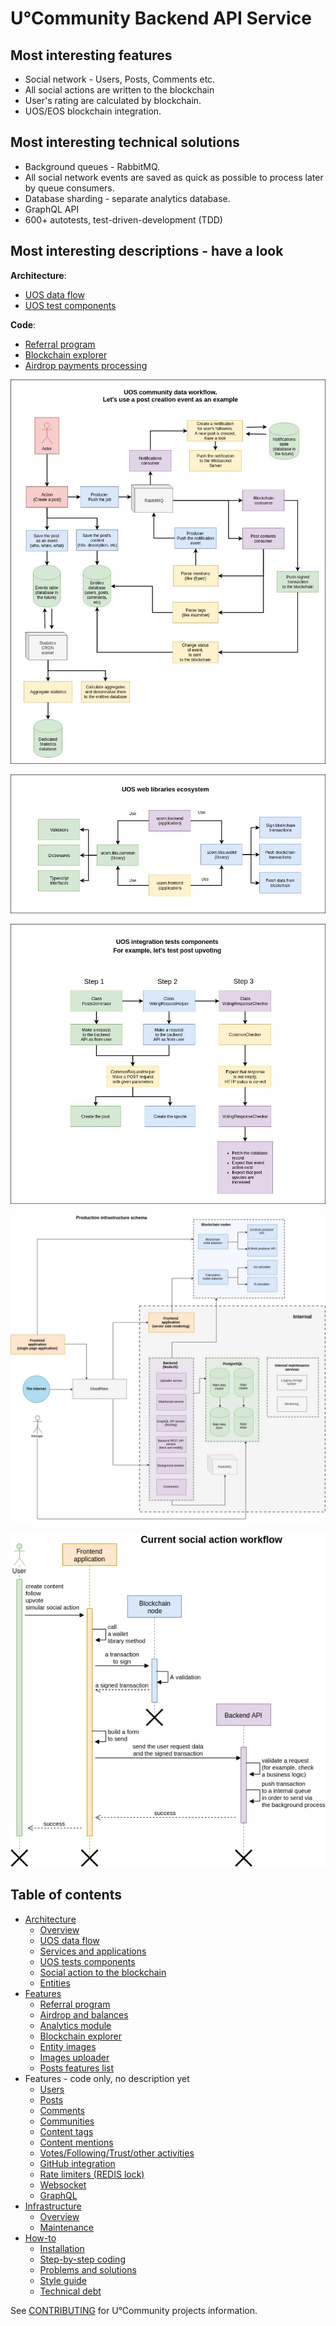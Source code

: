 # U°Community Backend API Service

## Most interesting features
* Social network - Users, Posts, Comments etc.
* All social actions are written to the blockchain
* User's rating are calculated by blockchain.
* UOS/EOS blockchain integration.

## Most interesting technical solutions
* Background queues - RabbitMQ.
* All social network events are saved as quick as possible to process later by queue consumers.
* Database sharding - separate analytics database.
* GraphQL API
* 600+ autotests, test-driven-development (TDD)

## Most interesting descriptions - have a look
**Architecture**:
* [UOS data flow](documentation/architecture/UOS_DATA_FLOW.md)
* [UOS test components](documentation/architecture/UOS_TESTS_COMPONENTS.md)

**Code**:
* [Referral program](documentation/features/REFERRAL_PROGRAM.md)
* [Blockchain explorer](documentation/features/BLOCKCHAIN_EXPLORER.md)
* [Airdrop payments processing](documentation/features/AIRDROP_PAYMENTS_PROCESSING.md)

![UOS data flow](https://raw.githubusercontent.com/UOSnetwork/ucom.backend/master/documentation/jpg/uos-data-flow.jpg)

![UOS libraries](https://raw.githubusercontent.com/UOSnetwork/ucom.backend/master/documentation/jpg/uos-libraries.jpg)

![UOS test components](https://raw.githubusercontent.com/UOSnetwork/ucom.backend/master/documentation/jpg/uos-test-components.jpg)

![Current infrastructure](https://raw.githubusercontent.com/UOSnetwork/ucom.backend/master/documentation/jpg/production-infrastructure.jpg)

![Social action workflow](https://raw.githubusercontent.com/UOSnetwork/ucom.backend/master/documentation/jpg/social-action-workflow.jpg)

## Table of contents
* [Architecture](documentation/architecture)
    * [Overview](documentation/architecture/ARCHITECTURE_OVERVIEW.md)
    * [UOS data flow](documentation/architecture/UOS_DATA_FLOW.md)
    * [Services and applications](documentation/architecture/SERVICES_AND_APPLICATIONS.md)
    * [UOS tests components](documentation/architecture/UOS_TESTS_COMPONENTS.md)
    * [Social action to the blockchain](documentation/architecture/SOCIAL_ACTION_TO_THE_BLOCKCHAIN.md)
    * [Entities](documentation/architecture/ENTITIES.md)
* [Features](documentation/features)
    * [Referral program](documentation/features/REFERRAL_PROGRAM.md)
    * [Airdrop and balances](documentation/features/AIRDROP_PAYMENTS_PROCESSING.md)
    * [Analytics module](documentation/features/ANALYTICS_MODULE.md)
    * [Blockchain explorer](documentation/features/BLOCKCHAIN_EXPLORER.md)
    * [Entity images](documentation/features/ENTITY_IMAGES.md)
    * [Images uploader](documentation/features/IMAGES_UPLOADER.md)
    * [Posts features list](documentation/features/POSTS_FEATURES.md)
* Features - code only, no description yet
    * [Users](lib/users)
    * [Posts](lib/posts)
    * [Comments](lib/comments)
    * [Communities](lib/organizations)
    * [Content tags](lib/tags)
    * [Content mentions](lib/mentions)
    * [Votes/Following/Trust/other activities](lib/users/activity)
    * [GitHub integration](lib/github)
    * [Rate limiters (REDIS lock)](lib/common/client/redis-client.ts)
    * [Websocket](lib/websockets)
    * [GraphQL](lib/graphql)
* [Infrastructure](documentation/infrastructure)
    * [Overview](documentation/infrastructure/INFRASTRUCTURE_OVERVIEW.md)
    * [Maintenance](documentation/infrastructure/MAINTENANCE.md)
* [How-to](documentation/how-to)
    * [Installation](documentation/how-to/INSTALLATION.md)
    * [Step-by-step coding](documentation/how-to/STEP_BY_STEP_FOR_CODING.md)
    * [Problems and solutions](documentation/how-to/PROBLEMS_AND_SOLUTIONS.md)
    * [Style guide](documentation/how-to/STYLE_GUIDE.md)
    * [Technical debt](documentation/how-to/TECHNICAL_DEBT.md)

See [CONTRIBUTING](https://github.com/UOSnetwork/uos.docs/blob/master/CONTRIBUTING.md) for U°Community projects information.
